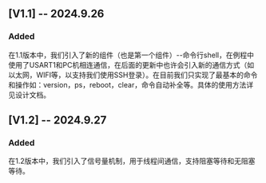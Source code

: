 ## [V1.1] -- 2024.9.26
### Added

​		在1.1版本中，我们引入了新的组件（也是第一个组件）--命令行shell，在例程中使用了USART1和PC机相连通信，在后面的更新中也许会引入新的通信方式（如以太网，WIFI等，以支持我们使用SSH登录）。在目前我们只实现了最基本的命令和操作如：version，ps，reboot，clear，命令自动补全等。具体的使用方法详见设计文档。

## [V1.2] -- 2024.9.27

### Added

​		在1.2版本中，我们引入了信号量机制，用于线程间通信，支持阻塞等待和无阻塞等待。